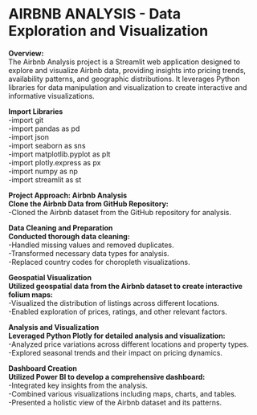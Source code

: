 # AIRBNB ANALYSIS - Data Exploration and Visualization<br>
**Overview:**<br>
The Airbnb Analysis project is a Streamlit web application designed to explore and visualize Airbnb data, providing insights into pricing trends, availability patterns, and geographic distributions. It leverages Python libraries for data manipulation and visualization to create interactive and informative visualizations.<br>

**Import Libraries**<br>
-import git<br>
-import pandas as pd<br>
-import json<br>
-import seaborn as sns<br>
-import matplotlib.pyplot as plt<br>
-import plotly.express as px<br>
-import numpy as np<br>
-import streamlit as st<br>

**Project Approach: Airbnb Analysis**<br>
**Clone the Airbnb Data from GitHub Repository:**<br>
-Cloned the Airbnb dataset from the GitHub repository for analysis.<br>

**Data Cleaning and Preparation**<br>
**Conducted thorough data cleaning:**<br>
-Handled missing values and removed duplicates.<br>
-Transformed necessary data types for analysis.<br>
-Replaced country codes for choropleth visualizations.<br>

**Geospatial Visualization**<br>
**Utilized geospatial data from the Airbnb dataset to create interactive folium maps:**<br>
-Visualized the distribution of listings across different locations.<br>
-Enabled exploration of prices, ratings, and other relevant factors.<br>

**Analysis and Visualization**<br>
**Leveraged Python Plotly for detailed analysis and visualization:**<br>
-Analyzed price variations across different locations and property types.<br>
-Explored seasonal trends and their impact on pricing dynamics.<br>

**Dashboard Creation**<br>
**Utilized Power BI to develop a comprehensive dashboard:**<br>
-Integrated key insights from the analysis.<br>
-Combined various visualizations including maps, charts, and tables.<br>
-Presented a holistic view of the Airbnb dataset and its patterns.<br>
